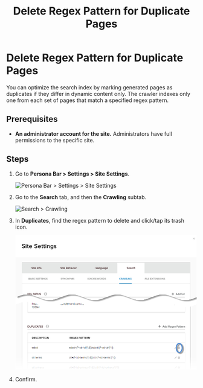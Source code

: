 ﻿---
uid: delete-regex-pattern-for-duplicate-pages
locale: en
title: Delete Regex Pattern for Duplicate Pages
dnneditions: DNN Platform,Evoq Content,Evoq Engage
dnnversion: 09.02.00
related-topics: add-regex-pattern-for-duplicate-pages,edit-regex-pattern-for-duplicate-pages
---

# Delete Regex Pattern for Duplicate Pages

You can optimize the search index by marking generated pages as duplicates if they differ in dynamic content only. The crawler indexes only one from each set of pages that match a specified regex pattern.

## Prerequisites

*   **An administrator account for the site.** Administrators have full permissions to the specific site.

## Steps

1.  Go to **Persona Bar \> Settings \> Site Settings**.
    
    ![Persona Bar > Settings > Site Settings](/images/scr-pbar-host-Settings-E91.png)
    
2.  Go to the **Search** tab, and then the **Crawling** subtab.
    
    ![Search > Crawling](/images/scr-pbtabs-all-Settings-SiteSettings-Search-Crawling-E90.png)
    
3.  In **Duplicates**, find the regex pattern to delete and click/tap its trash icon.
    
      
    
    ![](/images/scr-SiteSettings-Search-Crawling-duplicates-delete-E90.png)
    
      
    
4.  Confirm.
